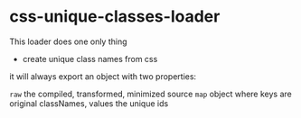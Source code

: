 # css-unique-classes-loader

This loader does one only thing

- create unique class names from css

it will always export an object with two properties:

`raw` the compiled, transformed, minimized source
`map` object where keys are original classNames, values the unique ids
